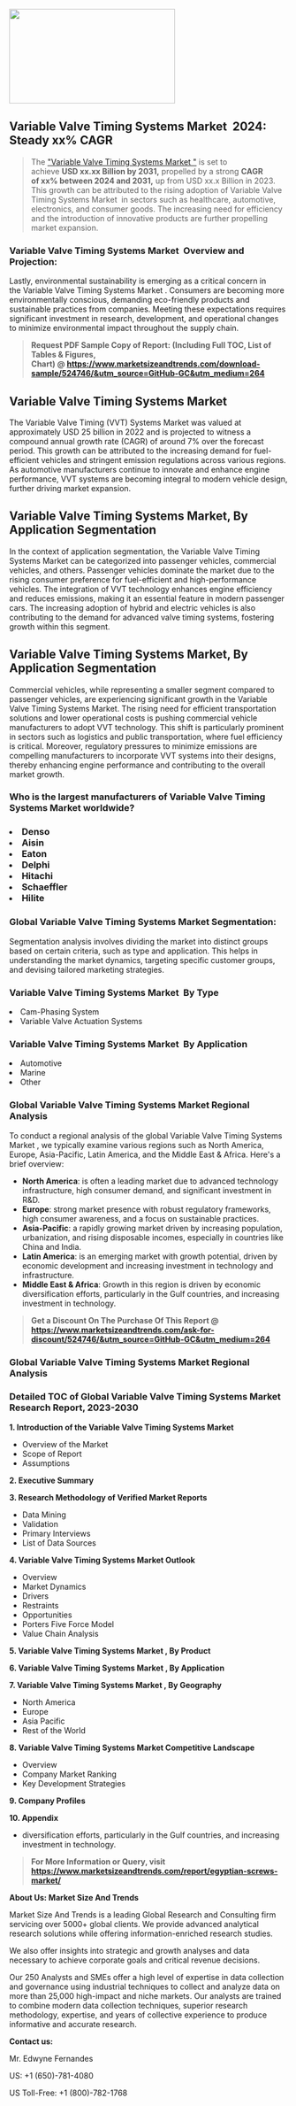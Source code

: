 <p><img class="alignnone size-medium wp-image-20088" src="https://ffe5etoiles.com/wp-content/uploads/2024/12/MST1-300x171.png" alt="" width="300" height="171" /></p><h2 id="ember46" class="ember-view reader-text-block__heading-2">Variable Valve Timing Systems Market &nbsp;2024: Steady&nbsp;xx% CAGR</h2><blockquote id="ember47" class="ember-view reader-text-block__blockquote">The&nbsp;<a class="app-aware-link " href="https://www.marketsizeandtrends.com/download-sample/524746/&utm_source=GitHub-GC&utm_medium=264" target="_blank" data-test-app-aware-link="">"Variable Valve Timing Systems Market "</a>&nbsp;is set to achieve&nbsp;<strong>USD&nbsp;xx.xx&nbsp;Billion by 2031,</strong>&nbsp;propelled by a strong&nbsp;<strong>CAGR of&nbsp;xx% between 2024 and 2031,</strong>&nbsp;up from USD xx.x Billion in 2023. This growth can be attributed to the rising adoption of&nbsp;Variable Valve Timing Systems Market &nbsp;in sectors such as healthcare, automotive, electronics, and consumer goods. The increasing need for efficiency and the introduction of innovative products are further propelling market expansion.</blockquote><h3 id="ember48" class="ember-view reader-text-block__heading-3">Variable Valve Timing Systems Market &nbsp;Overview and Projection:</h3><p id="ember49" class="ember-view reader-text-block__paragraph">Lastly, environmental sustainability is emerging as a critical concern in the&nbsp;Variable Valve Timing Systems Market . Consumers are becoming more environmentally conscious, demanding eco-friendly products and sustainable practices from companies. Meeting these expectations requires significant investment in research, development, and operational changes to minimize environmental impact throughout the supply chain.</p><blockquote id="ember50" class="ember-view reader-text-block__blockquote"><strong>Request PDF Sample Copy of Report: (Including Full TOC, List of Tables &amp; Figures, Chart)&nbsp;@&nbsp;<strong><a href="https://www.marketsizeandtrends.com/download-sample/524746/&utm_source=GitHub-GC&utm_medium=264" target="_blank">https://www.marketsizeandtrends.com/download-sample/524746/&utm_source=GitHub-GC&utm_medium=264</a></strong></strong></blockquote><h3 class=""> <h2>Variable Valve Timing Systems Market</h2><p>The Variable Valve Timing (VVT) Systems Market was valued at approximately USD 25 billion in 2022 and is projected to witness a compound annual growth rate (CAGR) of around 7% over the forecast period. This growth can be attributed to the increasing demand for fuel-efficient vehicles and stringent emission regulations across various regions. As automotive manufacturers continue to innovate and enhance engine performance, VVT systems are becoming integral to modern vehicle design, further driving market expansion.</p><h2>Variable Valve Timing Systems Market, By Application Segmentation</h2><p>In the context of application segmentation, the Variable Valve Timing Systems Market can be categorized into passenger vehicles, commercial vehicles, and others. Passenger vehicles dominate the market due to the rising consumer preference for fuel-efficient and high-performance vehicles. The integration of VVT technology enhances engine efficiency and reduces emissions, making it an essential feature in modern passenger cars. The increasing adoption of hybrid and electric vehicles is also contributing to the demand for advanced valve timing systems, fostering growth within this segment.</p><h2>Variable Valve Timing Systems Market, By Application Segmentation</h2><p>Commercial vehicles, while representing a smaller segment compared to passenger vehicles, are experiencing significant growth in the Variable Valve Timing Systems Market. The rising need for efficient transportation solutions and lower operational costs is pushing commercial vehicle manufacturers to adopt VVT technology. This shift is particularly prominent in sectors such as logistics and public transportation, where fuel efficiency is critical. Moreover, regulatory pressures to minimize emissions are compelling manufacturers to incorporate VVT systems into their designs, thereby enhancing engine performance and contributing to the overall market growth.</p></h3><h3 id="" class="">Who is the largest manufacturers of&nbsp;Variable Valve Timing Systems Market worldwide?</h3><h3 class=""></Li><Li>Denso</Li><Li> Aisin</Li><Li> Eaton</Li><Li> Delphi</Li><Li> Hitachi</Li><Li> Schaeffler</Li><Li> Hilite</h3><h3 id="ember53" class="ember-view reader-text-block__heading-3">Global&nbsp;Variable Valve Timing Systems Market Segmentation:</h3><p id="ember54" class="ember-view reader-text-block__paragraph">Segmentation analysis involves dividing the market into distinct groups based on certain criteria, such as type and application. This helps in understanding the market dynamics, targeting specific customer groups, and devising tailored marketing strategies.</p><h3 id="" class="">Variable Valve Timing Systems Market &nbsp;By Type</h3><p></Li><Li>Cam-Phasing System</Li><Li> Variable Valve Actuation Systems</p><h3 id="" class="">Variable Valve Timing Systems Market &nbsp;By Application</h3><p class=""></Li><Li>Automotive</Li><Li> Marine</Li><Li> Other</p><h3 id="ember62" class="ember-view reader-text-block__heading-3">Global Variable Valve Timing Systems Market Regional Analysis</h3><p id="ember63" class="ember-view reader-text-block__paragraph">To conduct a regional analysis of the global Variable Valve Timing Systems Market , we typically examine various regions such as North America, Europe, Asia-Pacific, Latin America, and the Middle East &amp; Africa. Here's a brief overview:</p><ul><li><strong>North America</strong>: is often a leading market due to advanced technology infrastructure, high consumer demand, and significant investment in R&amp;D.</li><li><strong>Europe</strong>: strong market presence with robust regulatory frameworks, high consumer awareness, and a focus on sustainable practices.</li><li><strong>Asia-Pacific</strong>: a rapidly growing market driven by increasing population, urbanization, and rising disposable incomes, especially in countries like China and India.</li><li><strong>Latin America</strong>: is an emerging market with growth potential, driven by economic development and increasing investment in technology and infrastructure.</li><li><strong>Middle East &amp; Africa</strong>: Growth in this region is driven by economic diversification efforts, particularly in the Gulf countries, and increasing investment in technology.</li></ul><blockquote id="ember61" class="ember-view reader-text-block__blockquote"><strong>Get a Discount On The Purchase Of This Report @ <strong><a href="https://html-cleaner.com/" target="">https://www.marketsizeandtrends.com/ask-for-discount/524746/&utm_source=GitHub-GC&utm_medium=264</a></strong></strong></blockquote><h3 id="ember62" class="ember-view reader-text-block__heading-3">Global Variable Valve Timing Systems Market Regional Analysis</h3><h3 id="" class="">Detailed TOC of Global Variable Valve Timing Systems Market Research Report, 2023-2030</h3><p id="" class=""><strong>1. Introduction of the Variable Valve Timing Systems Market </strong></p><ul><li>Overview of the Market</li><li>Scope of Report</li><li>Assumptions</li></ul><p id="" class=""><strong>2. Executive Summary</strong></p><p id="" class=""><strong>3. Research Methodology of Verified Market Reports</strong></p><ul><li>Data Mining</li><li>Validation</li><li>Primary Interviews</li><li>List of Data Sources</li></ul><p id="" class=""><strong>4. Variable Valve Timing Systems Market Outlook</strong></p><ul><li>Overview</li><li>Market Dynamics</li><li>Drivers</li><li>Restraints</li><li>Opportunities</li><li>Porters Five Force Model</li><li>Value Chain Analysis</li></ul><p id="" class=""><strong>5. Variable Valve Timing Systems Market , By Product</strong></p><p id="" class=""><strong>6. Variable Valve Timing Systems Market , By Application</strong></p><p id="" class=""><strong>7. Variable Valve Timing Systems Market , By Geography</strong></p><ul><li>North America</li><li>Europe</li><li>Asia Pacific</li><li>Rest of the World</li></ul><p id="" class=""><strong>8. Variable Valve Timing Systems Market Competitive Landscape</strong></p><ul><li>Overview</li><li>Company Market Ranking</li><li>Key Development Strategies</li></ul><p id="" class=""><strong>9. Company Profiles</strong></p><p id="" class=""><strong>10. Appendix</strong></p><ul><li>diversification efforts, particularly in the Gulf countries, and increasing investment in technology.</li></ul><blockquote id="ember65" class="ember-view reader-text-block__blockquote"><strong>For More Information or Query, visit <strong><strong><a href="https://html-cleaner.com/" target="">https://www.marketsizeandtrends.com/report/egyptian-screws-market/</a></strong></strong></strong></blockquote><p id="" class=""><strong>About Us: Market Size And Trends</strong></p><p id="" class="">Market Size And Trends is a leading Global Research and Consulting firm servicing over 5000+ global clients. We provide advanced analytical research solutions while offering information-enriched research studies.</p><p id="" class="">We also offer insights into strategic and growth analyses and data necessary to achieve corporate goals and critical revenue decisions.</p><p id="" class="">Our 250 Analysts and SMEs offer a high level of expertise in data collection and governance using industrial techniques to collect and analyze data on more than 25,000 high-impact and niche markets. Our analysts are trained to combine modern data collection techniques, superior research methodology, expertise, and years of collective experience to produce informative and accurate research.</p><p id="" class=""><strong>Contact us:</strong></p><p id="" class="">Mr. Edwyne Fernandes</p><p id="" class="">US: +1 (650)-781-4080</p><p id="" class="">US Toll-Free: +1 (800)-782-1768</p>
